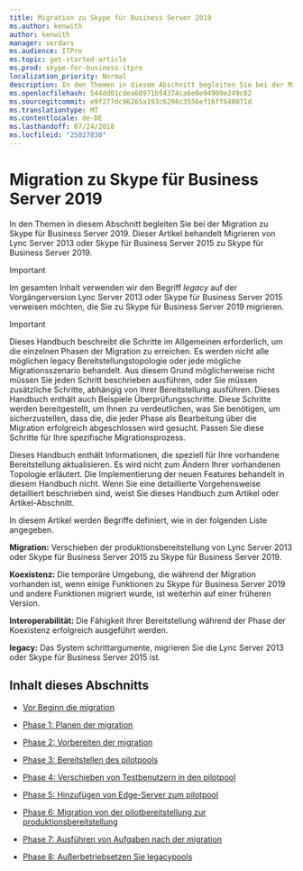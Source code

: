 ```yaml
---
title: Migration zu Skype für Business Server 2019
ms.author: kenwith
author: kenwith
manager: serdars
ms.audience: ITPro
ms.topic: get-started-article
ms.prod: skype-for-business-itpro
localization_priority: Normal
description: In den Themen in diesem Abschnitt begleiten Sie bei der Migration zu Skype für Business Server 2019.
ms.openlocfilehash: 544dd01cdea68971b54374ca6e0e94909e249c82
ms.sourcegitcommit: e9f277dc96265a193c6298c3556ef16ff640071d
ms.translationtype: MT
ms.contentlocale: de-DE
ms.lasthandoff: 07/24/2018
ms.locfileid: "25027830"
---
```

# <a name="migration-to-skype-for-business-server-2019"></a>Migration zu Skype für Business Server 2019

In den Themen in diesem Abschnitt begleiten Sie bei der Migration zu Skype für Business Server 2019. Dieser Artikel behandelt Migrieren von Lync Server 2013 oder Skype für Business Server 2015 zu Skype für Business Server 2019.

> [!IMPORTANT]
> Im gesamten Inhalt verwenden wir den Begriff *legacy* auf der Vorgängerversion Lync Server 2013 oder Skype für Business Server 2015 verweisen möchten, die Sie zu Skype für Business Server 2019 migrieren.
  
> [!IMPORTANT]
> Dieses Handbuch beschreibt die Schritte im Allgemeinen erforderlich, um die einzelnen Phasen der Migration zu erreichen. Es werden nicht alle möglichen legacy Bereitstellungstopologie oder jede mögliche Migrationsszenario behandelt. Aus diesem Grund möglicherweise nicht müssen Sie jeden Schritt beschrieben ausführen, oder Sie müssen zusätzliche Schritte, abhängig von Ihrer Bereitstellung ausführen. Dieses Handbuch enthält auch Beispiele Überprüfungsschritte. Diese Schritte werden bereitgestellt, um Ihnen zu verdeutlichen, was Sie benötigen, um sicherzustellen, dass die, die jeder Phase als Bearbeitung über die Migration erfolgreich abgeschlossen wird gesucht. Passen Sie diese Schritte für Ihre spezifische Migrationsprozess. 
  
Dieses Handbuch enthält Informationen, die speziell für Ihre vorhandene Bereitstellung aktualisieren. Es wird nicht zum Ändern Ihrer vorhandenen Topologie erläutert. Die Implementierung der neuen Features behandelt in diesem Handbuch nicht. Wenn Sie eine detaillierte Vorgehensweise detailliert beschrieben sind, weist Sie dieses Handbuch zum Artikel oder Artikel-Abschnitt. 
  
In diesem Artikel werden Begriffe definiert, wie in der folgenden Liste angegeben.
  
**Migration:** Verschieben der produktionsbereitstellung von Lync Server 2013 oder Skype für Business Server 2015 zu Skype für Business Server 2019.
    
**Koexistenz:** Die temporäre Umgebung, die während der Migration vorhanden ist, wenn einige Funktionen zu Skype für Business Server 2019 und andere Funktionen migriert wurde, ist weiterhin auf einer früheren Version.
    
**Interoperabilität:** Die Fähigkeit Ihrer Bereitstellung während der Phase der Koexistenz erfolgreich ausgeführt werden.

**legacy:** Das System schrittargumente, migrieren Sie die Lync Server 2013 oder Skype für Business Server 2015 ist.
    
## <a name="in-this-section"></a>Inhalt dieses Abschnitts

- [Vor Beginn die migration](before-you-begin-the-migration.md)
    
- [Phase 1: Planen der migration](phase-1-plan-your-migration.md)
    
- [Phase 2: Vorbereiten der migration](phase-2-prepare-for-migration.md)
    
- [Phase 3: Bereitstellen des pilotpools](phase-3-deploy-pilot-pool.md)
    
- [Phase 4: Verschieben von Testbenutzern in den pilotpool](phase-4-move-test-users-to-the-pilot-pool.md)
    
- [Phase 5: Hinzufügen von Edge-Server zum pilotpool](phase-5-add-edge-server-to-pilot-pool.md)
    
- [Phase 6: Migration von der pilotbereitstellung zur produktionsbereitstellung](phase-6-move-from-pilot-deployment-into-production.md)
    
- [Phase 7: Ausführen von Aufgaben nach der migration](phase-7-complete-post-migration-tasks.md)
    
- [Phase 8: Außerbetriebsetzen Sie legacypools](phase-8-decommission-legacy-pools.md)
    


